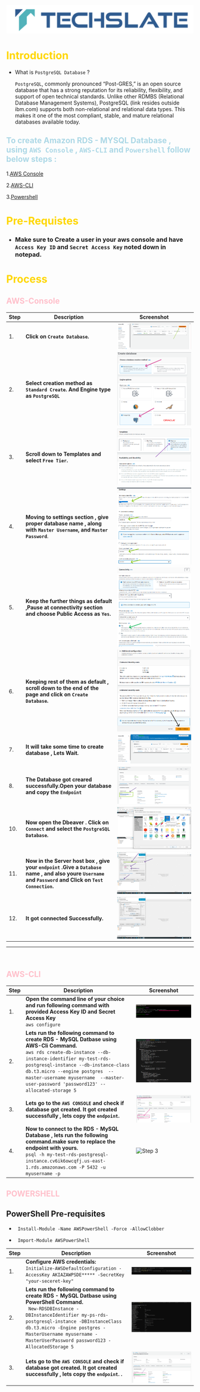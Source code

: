 ![TechSlate](../../../../global/images/ts.png)

# <span style="color: gold;"> Introduction

- What is  ``PostgreSQL Database`` ?

    ``PostgreSQL``, commonly pronounced “Post-GRES,” is an open source database that has a strong reputation for its reliability, flexibility, and support of open technical standards. Unlike other RDMBS (Relational Database Management Systems), PostgreSQL (link resides outside ibm.com) supports both non-relational and relational data types. This makes it one of the most compliant, stable, and mature relational databases available today.

## <span style="color: lightblue;"> To create Amazon RDS - MYSQL Database , using ```AWS Console``` , ```AWS-CLI``` and  ```Powershell``` follow below steps :

1.[AWS Console](#aws-console)

2.[AWS-CLI](#aws-cli)

3.[Powershell](#powershell)

# <span style="color: gold;">Pre-Requistes

- ### Make sure to Create a user in your aws console and have ```Access Key ID``` and ```Secret Access Key``` noted down in notepad.

# <span style="color: gold;">Process

## <span style="color: pink;">**AWS-Console**


| Step | Description | Screenshot |
|------|-------------|------------|
| 1. | **Click on ``Create Database``.** | ![Step 1](../../../images/cre-pos.png) |
| 2. | **Select creation method as ``Standard Create``. And Engine type as ``PostgreSQL``** | ![Step 2](../../../images/post.png) |
| 3. | **Scroll down to Templates and select ``Free Tier``.** | ![Step 3](../../../images/temp-post.png) |
| 4. | **Moving to settings section , give proper database name , along with  ``Master Username``, and ``Master Password``**. | ![Step 4](../../../images/sett-post.png) |
| 5. | **Keep the further things as default ,Pause at connectivity section and choose Public Access as ``Yes``.** | ![Step 5](../../../images/pa.png) |
| 6. | **Keeping rest of them as default , scroll down to the end of the page and click on ``Create Database``.** | ![Step 6](../../../images/create-data.png) |
| 7. | **It will take some time to create database , Lets Wait.**| ![Step 7](../../../images/wait-post.png) |
| 8. | **The Database got creared successfully.Open your database and copy the ``Endpoint``** | ![Step 8](../../../images/db-postgres.png) |
| 10.|**Now open the Dbeaver . Click on ``Connect`` and select the ``PostgreSQL Database``.** | ![Step 10](../../../images/dbeaver-postgres.png) |
| 11.|**Now in the Server host box , give your ``endpoint`` .Give a ``Database`` name , and also youre ``Username`` and ``Password`` and  Click on ``Test Connection``.** | ![Step 10](../../../images/dbeaver-host-post.png) |
| 12.|**It got connected Successfully.** | ![Step 10](../../../images/Connected-postgres.png) |

***
<br>


## <span style="color: pink;">**AWS-CLI**


| Step | Description | Screenshot |
|------|-------------|------------|
| 1. | **Open the command line of your choice and run following command with provided **Access Key ID** and **Secret Access Key**** <br> ``aws configure`` | ![Step 1](../../../images/aws-conf.png) |
| 2. | **Lets run the following command to create RDS - MySQL Datbase using AWS-Cli Command.** <br>``aws rds create-db-instance --db-instance-identifier my-test-rds-postgresql-instance --db-instance-class db.t3.micro --engine postgres  --master-username myusername  --master-user-password 'password123' --allocated-storage 5``| ![Step 2](../../../images/cre-data-ps.png) |
| 3. | **Lets go to the ``AWS CONSOLE`` and check if database got created. It got created successfully , lets copy the ``endpoint``.** | ![Step 3](../../../images/endpoint-ps.png) |
| 4. | **Now to connect to the RDS - MySQL Database , lets run the following command.make sure to replace the endpoint with yours.** <br>``psql -h my-test-rds-postgresql-instance.cv6ik6owcqfj.us-east-1.rds.amazonaws.com -P 5432 -u myusername -p`` | ![Step 3](../../../images/.png) |


## <span style="color: pink;"> **POWERSHELL**

 ## PowerShell Pre-requisites

 -      Install-Module -Name AWSPowerShell -Force -AllowClobber

 -      Import-Module AWSPowerShell


 | Step | Description | Screenshot |
|------|-------------|------------|
| 1. | **Configure AWS credentials:** <br> ``Initialize-AWSDefaultConfiguration -AccessKey AKIAZAWPSDE***** -SecretKey "your-seceret-key"`` | ![Step 1](../../../images/ps-cred.png) |
| 2. | **Lets run the following command to create RDS - MySQL Datbase using PowerShell Command.** <br>`` New-RDSDBInstance -DBInstanceIdentifier my-ps-rds-postgresql-instance -DBInstanceClass db.t3.micro -Engine postgres -MasterUsername myusername -MasterUserPassword password123 -AllocatedStorage 5``| ![Step 2](../../../images/ps-create-post.png) |
| 3. | **Lets go to the ``AWS CONSOLE`` and check if database got created. It got created successfully , lets copy the ``endpoint``. .**| ![Step 3](../../../images/ps-post-end.png) |